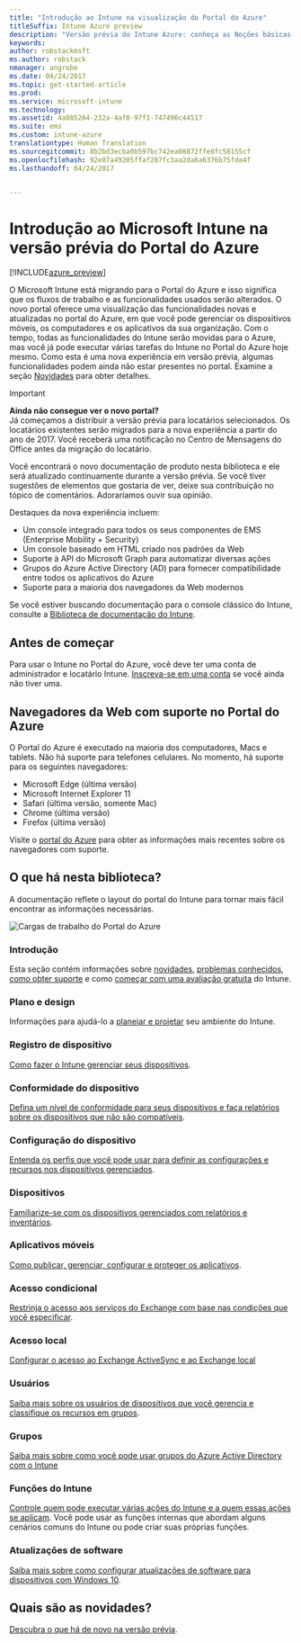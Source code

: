 ```yaml
---
title: "Introdução ao Intune na visualização do Portal do Azure"
titleSuffix: Intune Azure preview
description: "Versão prévia do Intune Azure: conheça as Noções básicas sobre o Intune na versão prévia do Portal do Azure e como ele pode ajudá-lo a gerenciar seus dispositivos."
keywords: 
author: robstackmsft
ms.author: robstack
nmanager: angrobe
ms.date: 04/24/2017
ms.topic: get-started-article
ms.prod: 
ms.service: microsoft-intune
ms.technology: 
ms.assetid: 4a085264-232a-4af0-97f1-747496c44517
ms.suite: ems
ms.custom: intune-azure
translationtype: Human Translation
ms.sourcegitcommit: 8b2bd3ecba0b597bc742ea08872ffe8fc58155cf
ms.openlocfilehash: 92e07a49205ffaf287fc3aa2da6a6376b75fda4f
ms.lasthandoff: 04/24/2017


---
```



# <a name="introduction-to-microsoft-intune-in-the-azure-portal-preview"></a>Introdução ao Microsoft Intune na versão prévia do Portal do Azure


[!INCLUDE[azure_preview](../includes/azure_preview.md)]

O Microsoft Intune está migrando para o Portal do Azure e isso significa que os fluxos de trabalho e as funcionalidades usados serão alterados.
O novo portal oferece uma visualização das funcionalidades novas e atualizadas no portal do Azure, em que você pode gerenciar os dispositivos móveis, os computadores e os aplicativos da sua organização.
Com o tempo, todas as funcionalidades do Intune serão movidas para o Azure, mas você já pode executar várias tarefas do Intune no Portal do Azure hoje mesmo. Como esta é uma nova experiência em versão prévia, algumas funcionalidades podem ainda não estar presentes no portal. Examine a seção [Novidades](#what's-new) para obter detalhes.

> [!IMPORTANT]
> **Ainda não consegue ver o novo portal?**<br>
> Já começamos a distribuir a versão prévia para locatários selecionados. Os locatários existentes serão migrados para a nova experiência a partir do ano de 2017. Você receberá uma notificação no Centro de Mensagens do Office antes da migração do locatário.


Você encontrará o novo documentação de produto nesta biblioteca e ele será atualizado continuamente durante a versão prévia. Se você tiver sugestões de elementos que gostaria de ver, deixe sua contribuição no tópico de comentários. Adoraríamos ouvir sua opinião.

<!--- You can view the new Intune technical preview console in Azure at [portal.azure.com]. --->

Destaques da nova experiência incluem:

- Um console integrado para todos os seus componentes de EMS (Enterprise Mobility + Security)
- Um console baseado em HTML criado nos padrões da Web
- Suporte à API do Microsoft Graph para automatizar diversas ações
- Grupos do Azure Active Directory (AD) para fornecer compatibilidade entre todos os aplicativos do Azure
- Suporte para a maioria dos navegadores da Web modernos

Se você estiver buscando documentação para o console clássico do Intune, consulte a [Biblioteca de documentação do Intune](https://docs.microsoft.com/en-us/intune/).

## <a name="before-you-start"></a>Antes de começar

Para usar o Intune no Portal do Azure, você deve ter uma conta de administrador e locatário Intune. [Inscreva-se em uma conta](https://portal.office.com/Signup/Signup.aspx?OfferId=40BE278A-DFD1-470a-9EF7-9F2596EA7FF9&dl=INTUNE_A&ali=1#0%20) se você ainda não tiver uma.

## <a name="supported-web-browsers-for-the-azure-portal"></a>Navegadores da Web com suporte no Portal do Azure

O Portal do Azure é executado na maioria dos computadores, Macs e tablets. Não há suporte para telefones celulares.
No momento, há suporte para os seguintes navegadores:

- Microsoft Edge (última versão)
- Microsoft Internet Explorer 11
- Safari (última versão, somente Mac)
- Chrome (última versão)
- Firefox (última versão)

Visite o [portal do Azure](https://docs.microsoft.com/azure/azure-preview-portal-supported-browsers-devices) para obter as informações mais recentes sobre os navegadores com suporte.

## <a name="whats-in-this-library"></a>O que há nesta biblioteca?

A documentação reflete o layout do portal do Intune para tornar mais fácil encontrar as informações necessárias.

![Cargas de trabalho do Portal do Azure](./media/azure-portal-workloads.png)

### <a name="introduction-and-get-started"></a>Introdução
Esta seção contém informações sobre [novidades](/intune-azure/introduction/whats-new), [problemas conhecidos](/intune-azure/introduction/known-issues-in-the-intune-preview), [como obter suporte](/intune-azure/introduction/how-to-get-support-for-microsoft-intune) e como [começar com uma avaliação gratuita](/intune-azure/introduction/sign-up-free-trial-microsoft-intune) do Intune.
### <a name="plan-and-design"></a>Plano e design
Informações para ajudá-lo a [planejar e projetar](/intune-azure/plan-and-design/get-started) seu ambiente do Intune.
### <a name="device-enrollment"></a>Registro de dispositivo
[Como fazer o Intune gerenciar seus dispositivos](/intune-azure/enroll-devices/what-is).
### <a name="device-compliance"></a>Conformidade do dispositivo
[Defina um nível de conformidade para seus dispositivos e faça relatórios sobre os dispositivos que não são compatíveis](/intune-azure/set-device-compliance/what-is-device-compliance).
### <a name="device-configuration"></a>Configuração do dispositivo
[Entenda os perfis que você pode usar para definir as configurações e recursos nos dispositivos gerenciados](/intune-azure/configure-devices/what-are-device-profiles).
### <a name="devices"></a>Dispositivos
[Familiarize-se com os dispositivos gerenciados com relatórios e inventários](/intune-azure/manage-devices/what-is).
### <a name="mobile-apps"></a>Aplicativos móveis
[Como publicar, gerenciar, configurar e proteger os aplicativos](/intune-azure/manage-apps/what-is-app-management).
### <a name="conditional-access"></a>Acesso condicional
[Restrinja o acesso aos serviços do Exchange com base nas condições que você especificar](/intune-azure/conditional-access/what-is-conditional-access).
### <a name="on-premises-access"></a>Acesso local
[Configurar o acesso ao Exchange ActiveSync e ao Exchange local](/intune/deploy-use/mobile-device-management-with-exchange-activesync-and-microsoft-intune)
### <a name="users"></a>Usuários
[Saiba mais sobre os usuários de dispositivos que você gerencia e classifique os recursos em grupos](/intune-azure/manage-users/what-is).
### <a name="groups"></a>Grupos
[Saiba mais sobre como você pode usar grupos do Azure Active Directory com o Intune](/intune-azure/manage-users/get-started-with-groups)
### <a name="intune-roles"></a>Funções do Intune
[Controle quem pode executar várias ações do Intune e a quem essas ações se aplicam](/intune-azure/access-control/role-based-access-control). Você pode usar as funções internas que abordam alguns cenários comuns do Intune ou pode criar suas próprias funções.
### <a name="software-updates"></a>Atualizações de software
[Saiba mais sobre como configurar atualizações de software para dispositivos com Windows 10](/intune-azure/configure-devices/how-to-configure-windows-update-for-business).



## <a name="whats-new"></a>Quais são as novidades?

[Descubra o que há de novo na versão prévia](/intune-azure/introduction/whats-new).

